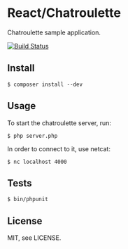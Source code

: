 # React/Chatroulette

Chatroulette sample application.

[![Build Status](https://secure.travis-ci.org/reactphp/chatroulette.png?branch=master)](http://travis-ci.org/reactphp/chatroulette)

## Install

    $ composer install --dev

## Usage

To start the chatroulette server, run:

    $ php server.php

In order to connect to it, use netcat:

    $ nc localhost 4000

## Tests

    $ bin/phpunit

## License

MIT, see LICENSE.
